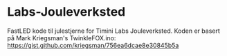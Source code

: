 # Labs-Jouleverksted
FastLED kode til julestjerne for Timini Labs Jouleverksted.
Koden er basert på Mark Kriegsman's TwinkleFOX.ino: https://gist.github.com/kriegsman/756ea6dcae8e30845b5a
